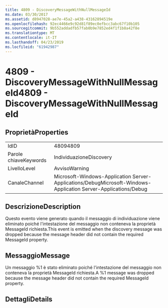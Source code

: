 ```yaml
---
title: 4809 - DiscoveryMessageWithNullMessageId
ms.date: 03/30/2017
ms.assetid: d8947028-ae7e-45a2-a438-43162894519e
ms.openlocfilehash: 92ec4466e9c92d81f89ec0efbcc3abc67f10b105
ms.sourcegitcommit: 9b552addadfb57fab0b9e7852ed4f1f1b8a42f8e
ms.translationtype: MT
ms.contentlocale: it-IT
ms.lasthandoff: 04/23/2019
ms.locfileid: "61942987"
---
```

# <a name="4809---discoverymessagewithnullmessageid"></a><span data-ttu-id="0a1a4-102">4809 - DiscoveryMessageWithNullMessageId</span><span class="sxs-lookup"><span data-stu-id="0a1a4-102">4809 - DiscoveryMessageWithNullMessageId</span></span>
## <a name="properties"></a><span data-ttu-id="0a1a4-103">Proprietà</span><span class="sxs-lookup"><span data-stu-id="0a1a4-103">Properties</span></span>  
  
|||  
|-|-|  
|<span data-ttu-id="0a1a4-104">Id</span><span class="sxs-lookup"><span data-stu-id="0a1a4-104">ID</span></span>|<span data-ttu-id="0a1a4-105">4809</span><span class="sxs-lookup"><span data-stu-id="0a1a4-105">4809</span></span>|  
|<span data-ttu-id="0a1a4-106">Parole chiave</span><span class="sxs-lookup"><span data-stu-id="0a1a4-106">Keywords</span></span>|<span data-ttu-id="0a1a4-107">Individuazione</span><span class="sxs-lookup"><span data-stu-id="0a1a4-107">Discovery</span></span>|  
|<span data-ttu-id="0a1a4-108">Livello</span><span class="sxs-lookup"><span data-stu-id="0a1a4-108">Level</span></span>|<span data-ttu-id="0a1a4-109">Avviso</span><span class="sxs-lookup"><span data-stu-id="0a1a4-109">Warning</span></span>|  
|<span data-ttu-id="0a1a4-110">Canale</span><span class="sxs-lookup"><span data-stu-id="0a1a4-110">Channel</span></span>|<span data-ttu-id="0a1a4-111">Microsoft-Windows-Application Server-Applications/Debug</span><span class="sxs-lookup"><span data-stu-id="0a1a4-111">Microsoft-Windows-Application Server-Applications/Debug</span></span>|  
  
## <a name="description"></a><span data-ttu-id="0a1a4-112">Descrizione</span><span class="sxs-lookup"><span data-stu-id="0a1a4-112">Description</span></span>  
 <span data-ttu-id="0a1a4-113">Questo evento viene generato quando il messaggio di individuazione viene eliminato poiché l'intestazione del messaggio non conteneva la proprietà MessageId richiesta.</span><span class="sxs-lookup"><span data-stu-id="0a1a4-113">This event is emitted when the discovery message was dropped because the message header did not contain the required MessageId property.</span></span>  
  
## <a name="message"></a><span data-ttu-id="0a1a4-114">Messaggio</span><span class="sxs-lookup"><span data-stu-id="0a1a4-114">Message</span></span>  
 <span data-ttu-id="0a1a4-115">Un messaggio %1 è stato eliminato poiché l'intestazione del messaggio non conteneva la proprietà MessageId richiesta.</span><span class="sxs-lookup"><span data-stu-id="0a1a4-115">A %1 message was dropped because the message header did not contain the required MessageId property.</span></span>  
  
## <a name="details"></a><span data-ttu-id="0a1a4-116">Dettagli</span><span class="sxs-lookup"><span data-stu-id="0a1a4-116">Details</span></span>
